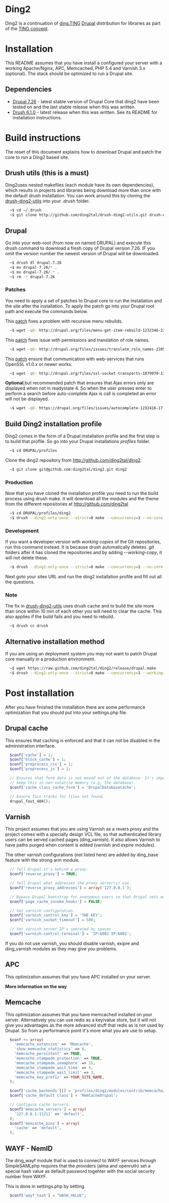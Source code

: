 # Ding2
Ding2 is a continuation of [ding.TING](http://ting.dk/content/om-dingting)
[Drupal](http://drupal.org/project/drupal) distribution for libraries as part
of the [TING concept](http://ting.dk).

# Installation
This README assumes that you have install a configured your server with a
working Apache/Nginx, APC, Memcached, PHP 5.4 and Varnish 3.x (optional). The
stack should be optimized to run a Drupal site.

## Dependencies
* [Drupal 7.26](https://drupal.org/drupal-7.26-release-notes) - latest stable
  version of Drupal Core that ding2 have been tested on and the last stable
  release when this was written.
* [Drush 6.1.0](https://github.com/drush-ops/drush) - latest release when this
  was written. See its README for installation instructions.

# Build instructions
The reset of this document explains how to download Drupal and patch the core
to run a Ding2 based site.

## Drush utils (this is a must)
Ding2uses nested makefiles (each module have its own dependencies), which
results in projects and libraries being download more than once with the
default drush installation. You can work around this by cloning the
[drush-ding2-utils](http://github.com/ding2tal/drush-ding2-utils) into your
.drush folder.
```sh
  ~$ cd ~/.drush
  ~$ git clone http://github.com/ding2tal/drush-ding2-utils.git drush-ding2-utils
```

## Drupal
Go into your web-root (from now on named DRUPAL) and execute this drush command
to download a fresh copy of Drupal version 7.26. IF you omit the version number
the newest version of Drupal will be downloaded.
```sh
  ~$ drush dl drupal-7.26
  ~$ mv drupal-7.26/* .
  ~$ mv drupal-7.26/.* .
  ~$ rm -r drupal-7.26
```

### Patches
You need to apply a set of patches to Drupal core to run the installation and
the site after the installation. To apply the patch go into your Drupal
root path and execute the commands below.

This [patch](https://drupal.org/node/1232346) fixes a problem with recursive menu rebuilds.
```sh
  ~$ wget -qO- http://drupal.org/files/menu-get-item-rebuild-1232346-22_0.patch | patch -p1
```

This [patch](https://drupal.org/node/2205581) fixes issue with permissions and
translation of role names.
```sh
  ~$ wget -qO- http://drupal.org/files/issues/translate_role_names-2205581-1.patch | patch -p1
```

This [patch](https://drupal.org/node/1879970) ensure that communication with
web-services that runs OpenSSL v1.0.x or newer works.
```sh
  ~$ wget -qO- http://drupal.org/files/ssl-socket-transports-1879970-13.patch | patch -p1
```

__Optional__,but recommended patch that ensures that Ajax errors only are
displayed when not in readystate 4. So when the user presses enter to perform a
search before auto-complete Ajax is call is completed an error will not be
displayed.
```sh
  ~$ wget -qO- https://drupal.org/files/issues/autocomplete-1232416-17-7x.patch | patch -p1
```

## Build Ding2 installation profile
Ding2 comes in the form of a Drupal installation profile and the first step is
to build that profile. So go into your Drupal installations _profiles_ folder.
```sh
  ~$ cd DRUPAL/profiles
```

Clone the ding2 repository from http://github.com/ding2tal/ding2.
```sh
  ~$ git clone git@github.com:ding2tal/ding2.git ding2
```

### Production
Now that you have cloned the installation profile you need to run the build
process using drush make. It will download all the modules and the theme from
the different repositories at http://github.com/ding2tal
```sh
  ~$ cd DRUPAL/profiles/ding2
  ~$ drush --ding2-only-once --strict=0 make --concurrency=1 --no-core --contrib-destination=. ding2.make
```

### Development
If you want a developer version with _working copies_ of the Git repositories,
run this command instead. It is because drush automatically deletes _.git_
folders after it has cloned the repositories and by adding _--working-copy_, it
will not delete these.
```sh
  ~$ drush --ding2-only-once --strict=0 make --concurrency=1 --no-core --working-copy --contrib-destination=. ding2.make
```

Next goto your sites URL and run the ding2 installation profile and fill out
all the questions.

### Note
The fix in [drush-ding2-utils](http://github.com/ding2tal/drush-ding2-utils)
uses drush cache and to build the site more than once within 10 min of each
other you will need to clear the cache. This also applies if the build fails
and you need to rebuild.
```sh
  ~$ drush cc drush
```

## Alternative installation method
If you are using an deployment system you may not want to patch Drupal core
manually in a production environment.
```sh
  ~$ wget https://raw.github.com/ding2tal/ding2/release/drupal.make
  ~$ drush --ding2-only-once --strict=0 make --concurrency=1 --working-copy --contrib-destination=profiles/ding2/ drupal.make htdocs
```

# Post installation
After you have finished the installation there are some performance optimization
that you should put into your settings.php file.

## Drupal cache
This ensures that caching is enforced and that it can not be disabled in the
administration interface.

```php
  $conf['cache'] = 1;
  $conf['block_cache'] = 1;
  $conf['preprocess_css'] = 1;
  $conf['preprocess_js'] = 1;

  // Ensures that form data is not moved out of the database. It's important to
  // keep this in non-volatile memory (e.g. the database).
  $conf['cache_class_cache_form'] = 'DrupalDatabaseCache';

  // Ensure fast tracks for files not found.
  drupal_fast_404();
```

## Varnish
This project assumes that you are using Varnish as a revers proxy and the
project comes with a specially design VCL file, so that authenticated library
users can be served cached pages (ding_varnish). It also allows Varnish to have
paths purged when content is edited (varnish and expire modules).

The other varnish configurations (not listed here) are added by ding_base
feature with the strong arm module.
```php
  // Tell Drupal it's behind a proxy.
  $conf['reverse_proxy'] = TRUE;

  // Tell Drupal what addresses the proxy server(s) use.
  $conf['reverse_proxy_addresses'] = array('127.0.0.1');

  // Bypass Drupal bootstrap for anonymous users so that Drupal sets max-age < 0.
  $conf['page_cache_invoke_hooks'] = FALSE;

  // Set varnish configuration.
  $conf['varnish_control_key'] = 'THE KEY';
  $conf['varnish_socket_timeout'] = 500;

  // Set varnish server IP's sperated by spaces
  $conf['varnish-control-terminal'] = 'IP:6082 IP:6082';
```

If you do not use varnish, you should disable varnish, exipre and ding_varnish
modules as they may give you problems.

## APC
This optimization assumes that you have APC installed on your server.

__More information on the way__


## Memcache
This optimization assumes that you have memcached installed on your server.
Alternatively you can use redis as a key/value store, but it will not give you
advantages as the more advanced stuff that redis as is not used by Drupal. So
from a performance point it's more what you are use to setup.

```php
  $conf += array(
    'memcache_extension' => 'Memcache',
    'show_memcache_statistics' => 0,
    'memcache_persistent' => TRUE,
    'memcache_stampede_protection' => TRUE,
    'memcache_stampede_semaphore' => 15,
    'memcache_stampede_wait_time' => 5,
    'memcache_stampede_wait_limit' => 3,
    'memcache_key_prefix' => YOUR_SITE_NAME,
  );

  $conf['cache_backends'][] = 'profiles/ding2/modules/contrib/memcache/memcache.inc';
  $conf['cache_default_class'] = 'MemCacheDrupal';

  // Configure cache servers.
  $conf['memcache_servers'] = array(
    '127.0.0.1:11211' => 'default',
  );
  $conf['memcache_bins'] = array(
    'cache' => 'default',
  );
```

## WAYF - NemID
The ding_wayf module that is used to connect to WAYF services through
SimpleSAMLphp requires that the providers (alma and openruth) set a special
hash value as default password togehter with the social security number from
WAYF.

This is done in settings.php by setting.
```php
  $conf['wayf_hash'] = "HASH_VALUE";
```
